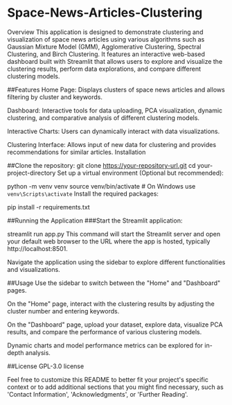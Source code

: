 # Space-News-Articles-Clustering

Overview
This application is designed to demonstrate clustering and visualization of space news articles using various algorithms such as Gaussian Mixture Model (GMM), Agglomerative Clustering, Spectral Clustering, and Birch Clustering. It features an interactive web-based dashboard built with Streamlit that allows users to explore and visualize the clustering results, perform data explorations, and compare different clustering models.

##Features
Home Page: Displays clusters of space news articles and allows filtering by cluster and keywords.

Dashboard: Interactive tools for data uploading, PCA visualization, dynamic clustering, and comparative analysis of different clustering models.

Interactive Charts: Users can dynamically interact with data visualizations.

Clustering Interface: Allows input of new data for clustering and provides recommendations for similar articles.
Installation

##Clone the repository:
git clone https://your-repository-url.git
cd your-project-directory
Set up a virtual environment (Optional but recommended):


python -m venv venv
source venv/bin/activate  # On Windows use `venv\Scripts\activate`
Install the required packages:


pip install -r requirements.txt

##Running the Application
###Start the Streamlit application:

streamlit run app.py
This command will start the Streamlit server and open your default web browser to the URL where the app is hosted, typically http://localhost:8501.

Navigate the application using the sidebar to explore different functionalities and visualizations.

##Usage
Use the sidebar to switch between the "Home" and "Dashboard" pages.

On the "Home" page, interact with the clustering results by adjusting the cluster number and entering keywords.

On the "Dashboard" page, upload your dataset, explore data, visualize PCA results, and compare the performance of various clustering models.

Dynamic charts and model performance metrics can be explored for in-depth analysis.


##License
GPL-3.0 license

Feel free to customize this README to better fit your project's specific context or to add additional sections that you might find necessary, such as 'Contact Information', 'Acknowledgments', or 'Further Reading'.
